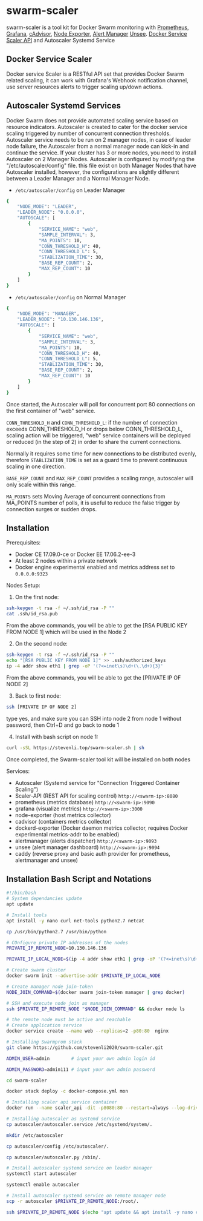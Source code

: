 # swarm-scaler

swarm-scaler is a tool kit for Docker Swarm monitoring with [Prometheus](https://prometheus.io/),
[Grafana](http://grafana.org/),
[cAdvisor](https://github.com/google/cadvisor),
[Node Exporter](https://github.com/prometheus/node_exporter),
[Alert Manager](https://github.com/prometheus/alertmanager)
[Unsee](https://github.com/cloudflare/unsee).
[Docker Service Scaler API](https://github.com/stevenli2020/docker_service_scaler) and Autoscaler Systemd Service

## Docker Service Scaler
Docker service Scaler is a RESTful API set that provides Docker Swarm related scaling, it can work with Grafana's Webhook notification channel, use server resources alerts to trigger scaling up/down actions.

## Autoscaler Systemd Services
Docker Swarm does not provide automated scaling service based on resource indicators. Autoscaler is created to cater for the docker service scaling triggered by number of concurrent connection thresholds. 
Autoscaler service needs to be run on 2 manager nodes, in case of leader node failure, the Autoscaler from a normal manager node can kick-in and continue the service. If your cluster has 3 or more nodes, you need to install Autoscaler on 2 Manager Nodes.
Autoscaler is configured by modifying the "/etc/autoscaler/config" file. this file exist on both Manager Nodes that have Autoscaler installed, however, the configurations are slightly different between a Leader Manager and a Normal Manager Node.

* `/etc/autoscaler/config` on Leader Manager
```bash
{
	"NODE_MODE": "LEADER",
	"LEADER_NODE": "0.0.0.0",
	"AUTOSCALE": [
		{
			"SERVICE_NAME": "web",
			"SAMPLE_INTERVAL": 3,  
			"MA_POINTS": 10,
			"CONN_THRESHOLD_H": 40,
			"CONN_THRESHOLD_L": 5,
			"STABLIZATION_TIME": 30,
			"BASE_REP_COUNT": 2,
			"MAX_REP_COUNT": 10
		}
	]
}
```

* `/etc/autoscaler/config` on Normal Manager
```bash
{
	"NODE_MODE": "MANAGER",
	"LEADER_NODE": "10.130.146.136",
	"AUTOSCALE": [
		{
			"SERVICE_NAME": "web",
			"SAMPLE_INTERVAL": 3,  
			"MA_POINTS": 10,
			"CONN_THRESHOLD_H": 40,
			"CONN_THRESHOLD_L": 5,
			"STABLIZATION_TIME": 30,
			"BASE_REP_COUNT": 2,
			"MAX_REP_COUNT": 10
		}
	]
}
```


Once started, the Autoscaler will poll for concurrent port 80 connections on the first container of "web" service. 

`CONN_THRESHOLD_H` and `CONN_THRESHOLD_L`: if the number of connection exceeds CONN_THRESHOLD_H or drops below CONN_THRESHOLD_L, scaling action will be triggered, "web" service containers will be deployed or reduced (in the step of 2) in order to share the current connections. 

Normally it requires some time for new connections to be distributed evenly, therefore `STABLIZATION_TIME` is set as a guard time to prevent continuous scaling in one direction. 

`BASE_REP_COUNT` and `MAX_REP_COUNT` provides a scaling range, autoscaler will only scale within this range.

`MA_POINTS` sets Moving Average of concurrent connections from MA_POINTS number of polls, it is useful to reduce the false trigger by connection surges or sudden drops.



## Installation

Prerequisites:

* Docker CE 17.09.0-ce or Docker EE 17.06.2-ee-3
* At least 2 nodes within a private network
* Docker engine experimental enabled and metrics address set to `0.0.0.0:9323`

Nodes Setup:

1. On the first node:

```bash
ssh-keygen -t rsa -f ~/.ssh/id_rsa -P ""
cat .ssh/id_rsa.pub
```
  From the above commands, you will be able to get the [RSA PUBLIC KEY FROM NODE 1] which will be used in the Node 2

2. On the second node:

```bash
ssh-keygen -t rsa -f ~/.ssh/id_rsa -P ""
echo "[RSA PUBLIC KEY FROM NODE 1]" >> .ssh/authorized_keys
ip -4 addr show eth1 | grep -oP '(?<=inet\s)\d+(\.\d+){3}'

```
  From the above commands, you will be able to get the [PRIVATE IP OF NODE 2]

3. Back to first node:

```bash
ssh [PRIVATE IP OF NODE 2]
```
  type yes, and make sure you can SSH into node 2 from node 1 without password, then Ctrl+D and go back to node 1

4. Install with bash script on node 1:

```bash
curl -sSL https://stevenli.top/swarm-scaler.sh | sh
```
  Once completed, the Swarm-scaler tool kit will be installed on both nodes


Services:

* Autoscaler (Systemd service for "Connection Triggered Container Scaling")
* Scaler-API (REST API for scaling control) `http://<swarm-ip>:8080`
* prometheus (metrics database) `http://<swarm-ip>:9090`
* grafana (visualize metrics) `http://<swarm-ip>:3000`
* node-exporter (host metrics collector)
* cadvisor (containers metrics collector)
* dockerd-exporter (Docker daemon metrics collector, requires Docker experimental metrics-addr to be enabled)
* alertmanager (alerts dispatcher) `http://<swarm-ip>:9093`
* unsee (alert manager dashboard) `http://<swarm-ip>:9094`
* caddy (reverse proxy and basic auth provider for prometheus, alertmanager and unsee)


## Installation Bash Script and Notations
```bash
#!/bin/bash
# System dependancies update
apt update

# Install tools
apt install -y nano curl net-tools python2.7 netcat

cp /usr/bin/python2.7 /usr/bin/python

# COnfigure private IP addresses of the nodes
PRIVATE_IP_REMOTE_NODE=10.130.146.136

PRIVATE_IP_LOCAL_NODE=$(ip -4 addr show eth1 | grep -oP '(?<=inet\s)\d+(\.\d+){3}')

# Create swarm cluster
docker swarm init --advertise-addr $PRIVATE_IP_LOCAL_NODE

# Create manager node join-token
NODE_JOIN_COMMAND=$(docker swarm join-token manager | grep docker)

# SSH and execute node join as manager
ssh $PRIVATE_IP_REMOTE_NODE "$NODE_JOIN_COMMAND" && docker node ls 

# the remote node must be active and reachable
# Create application service
docker service create --name web --replicas=2 -p80:80  nginx

# Installing Swarmprom stack
git clone https://github.com/stevenli2020/swarm-scaler.git

ADMIN_USER=admin		# input your own admin login id

ADMIN_PASSWORD=admin111 # input your own admin password

cd swarm-scaler

docker stack deploy -c docker-compose.yml mon

# Installing scaler api service container
docker run --name scaler_api -dit -p8080:80 --restart=always --log-driver json-file --log-opt max-size=10m -v /var/run/docker.sock:/var/run/docker.sock stevenli2019/docker_service_scaler:1.200917

# Installing autoscaler as systemd service
cp autoscaler/autoscaler.service /etc/systemd/system/.

mkdir /etc/autoscaler

cp autoscaler/config /etc/autoscaler/.

cp autoscaler/autoscaler.py /sbin/.

# Install autoscaler systemd service on leader manager
systemctl start autoscaler

systemctl enable autoscaler

# Install autoscaler systemd service on remote manager node
scp -r autoscaler $PRIVATE_IP_REMOTE_NODE:/root/.

ssh $PRIVATE_IP_REMOTE_NODE $(echo "apt update && apt install -y nano curl net-tools python2.7 netcat && cp /usr/bin/python2.7 /usr/bin/python && cp ~/autoscaler/autoscaler.service /etc/systemd/system/. && mkdir /etc/autoscaler && cp ~/autoscaler/config /etc/autoscaler/. && sed -i -- 's/\"LEADER\"/\"FOLLOWER\"/g' /etc/autoscaler/config && sed -i -- 's/\"0.0.0.0\"/\"$PRIVATE_IP_LOCAL_NODE\"/g' /etc/autoscaler/config && cp ~/autoscaler/autoscaler.py /sbin/. && systemctl start autoscaler && systemctl enable autoscaler")

```
